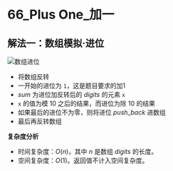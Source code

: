 # 66_Plus One_加一

## 解法一：数组模拟·进位

![数组进位](https://cdn.acwing.com/media/article/image/2022/02/21/41956_33d71cf492-%E6%95%B0%E7%BB%84%E8%BF%9B%E4%BD%8D.png)

- 将数组反转
- 一开始的进位为 `1`，这是题目要求的加1
- $sum$ 为进位加反转后的 $digits$ 的元素 `x`
- `x` 的值为模 $10$ 之后的结果，而进位为除 $10$ 的结果
- 如果最后的进位不为零，则将进位 $push\_back$ 进数组
- 最后再反转数组

**复杂度分析**
- 时间复杂度：$O(n)$，其中 $n$ 是数组 $digits$ 的长度。
- 空间复杂度：$O(1)$。返回值不计入空间复杂度。

